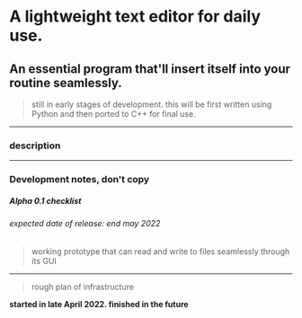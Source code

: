 # A lightweight text editor for daily use.
## An essential program that'll insert itself into your routine seamlessly.
> still in early stages of development. this will be first written using Python and then ported to C++ for final use.
---
### description
---

### Development notes, don't copy
##### Alpha 0.1 checklist
###### expected date of release: end may 2022
>working prototype that can read and write to files seamlessly through its GUI
---
>rough plan of infrastructure

**started in late April 2022. finished in the future**